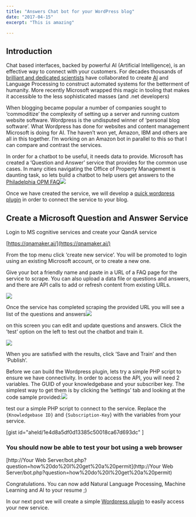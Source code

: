 ```yaml
---
title: "Answers Chat bot for your WordPress blog"
date: "2017-04-15"
excerpt: "This is amazing"

---
```


## Introduction

Chat based interfaces, backed by powerful AI (Artificial Intelligence), is an effective way to connect with your customers. For decades thousands of [brilliant and dedicated scientists](http://technav.ieee.org/tag/1215/natural-language-processing) have collaborated to create [AI](http://spectrum.ieee.org/view-from-the-valley/robotics/industrial-robots/sri-shakey-robot-honored-as-ieee-milestone) and Language Processing to construct automated systems for the betterment of humanity. More recently Microsoft wrapped this magic in tooling that makes it accessible to the less sophisticated masses (and .net developers)

When blogging became popular a number of companies sought to ‘commoditize’ the complexity of setting up a server and running custom website software. Wordpress is the undisputed winner of ‘personal blog software’. What Wordpress has done for websites and content management Microsoft is doing for AI. The haven’t won yet, Amazon, IBM and others are all in this together. I’m working on an Amazon bot in parallel to this so that I can compare and contrast the services.

In order for a chatbot to be useful, it needs data to provide. Microsoft has created a ‘Question and Answer’ service that provides for the common use cases. In many cities navigating the Office of Property Management is daunting task, so lets build a chatbot to help users get answers to the [Philadelphia OPM FAQ![](/assets/posts/images/MS-bot-intro-OPM.png)](http://www.phila.gov/OPA/Pages/FAQ.aspx)

Once we have created the service, we will develop a [quick wordpress plugin](https://github.com/aheld/wp_chatbot) in order to connect the service to your blog.

## Create a Microsoft Question and Answer Service

Login to MS cognitive services and create your QandA service

[https://qnamaker.ai/](https://qnamaker.ai/)

From the top menu click ‘create new service’. You will be promoted to login using an existing Microsoft account, or to create a new one.

Give your bot a friendly name and paste in a URL of a FAQ page for the service to scrape. You can also upload a data file or questions and answers, and there are API calls to add or refresh content from existing URLs.

[![](/assets/posts/images/MS-bot-create-1024x726.png)](http://www.aaronheld.com/wp-content/uploads/2017/04/MS-bot-create.png) [ ](http://www.aaronheld.com/wp-content/uploads/2017/04/MS-bot-edit-kb.png)[](http://www.aaronheld.com/wp-content/uploads/2017/04/MS-bot-settings.png) 

Once the service has completed scraping the provided URL you will see a list of the questions and answers![](/assets/posts/images/MS-bot-edit-kb-1024x686.png)

on this screen you can edit and update questions and answers. Click the ’test’ option on the left to test out the chatbot and train it.

![](/assets/posts/images/MS-bot-training-1024x668.png)

When you are satisfied with the results, click ’Save and Train’ and then ‘Publish’.

Before we can build the Wordpress plugin, lets try a simple PHP script to ensure we have connectivity. In order to access the API, you will need 2 variables. The GUID of your knowledgebase and your subscriber key. The simplest way to get them is by clicking the ’settings’ tab and looking at the code sample provided:![](/assets/posts/images/MS-bot-settings-1024x259.png)

test our a simple PHP script to connect to the service. Replace the `{Knowledgebase ID}` and `{Subscription-Key`} with the variables from your service.

\[gist id="aheld/1e4d8a5df0d13385c50018ca67d693dc" \]

### You should now be able to test your bot using a web browser

[http://Your Web Server/bot.php?question=how%20do%20I%20get%20a%20permit](http://Your Web Server/bot.php?question=how%20do%20I%20get%20a%20permit)

Congratulations. You can now add Natural Language Processing, Machine Learning and AI to your resume ;)

In our next post we will create a simple [Wordpress plugin](https://github.com/aheld/wp_chatbot) to easily access your new service.
